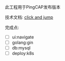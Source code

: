 此工程用于PingCAP发布版本

技术文档: [click and jump](https://pingcap.feishu.cn/docs/doccnI803yGKKKeQsh56EdNi3Cc#UeCMnT)

完成点:
- [ ] ui:navigate
- [ ] golang:gin
- [ ] db:mysql
- [ ] deploy:k8s